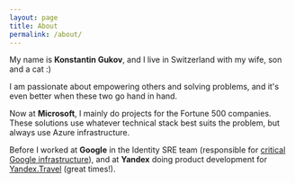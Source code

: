 ```yaml
---
layout: page
title: About
permalink: /about/
---
```


My name is **Konstantin Gukov**, and I live in Switzerland with my wife, son and a cat :)

I am passionate about empowering others and solving problems, and it's even better when these two go hand in hand.

Now at **Microsoft**, I mainly do projects for the Fortune 500 companies.
These solutions use whatever technical stack best suits the problem,
but always use Azure infrastructure.

Before I worked at **Google** in the Identity SRE team (responsible for [critical Google infrastructure](https://news.ycombinator.com/item?id=25472455)), and at **Yandex** doing product development for [Yandex.Travel](https://travel.yandex.ru) (great times!).

